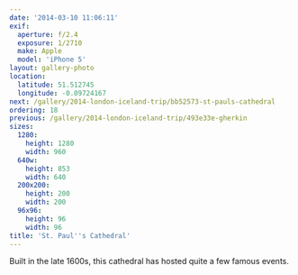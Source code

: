 ```yaml
---
date: '2014-03-10 11:06:11'
exif:
  aperture: f/2.4
  exposure: 1/2710
  make: Apple
  model: 'iPhone 5'
layout: gallery-photo
location:
  latitude: 51.512745
  longitude: -0.09724167
next: /gallery/2014-london-iceland-trip/bb52573-st-pauls-cathedral
ordering: 18
previous: /gallery/2014-london-iceland-trip/493e33e-gherkin
sizes:
  1280:
    height: 1280
    width: 960
  640w:
    height: 853
    width: 640
  200x200:
    height: 200
    width: 200
  96x96:
    height: 96
    width: 96
title: 'St. Paul''s Cathedral'
---
```


Built in the late 1600s, this cathedral has hosted quite a few famous events.
